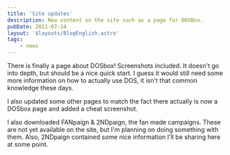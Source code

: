 ```yaml
---
title: 'Site updates'
description: New content on the site such as a page for DOSBox.
pubDate: 2011-07-14
layout: '$layouts/BlogEnglish.astro'
tags:
    - news
---
```


There is finally a page about DOSbox! Screenshots included. It doesn't go into depth, but should be a nice quick start. I guess it would still need some more information on how to actually use DOS, it isn't that common knowledge these days.

I also updated some other pages to match the fact there actually is now a DOSbox page and added a cheat screenshot.

I also downloaded FANpaign & 2NDpaign, the fan made campaigns. These are not yet available on the site, but I'm planning on doing something with them. Also, 2NDpaign contained some nice information I'll be sharing here at some point.
